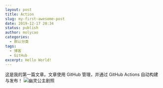 ```yaml
---
layout: post
title: Action
slug: my-first-awesome-post
date: 2019-12-17 20:34
status: publish
author: molycao
categories: 
  - 默认分类
tags: 
  - 博客
  - GitHub
excerpt: Hello World!
---
```


这是我的第一篇文章。文章使用 GitHub 管理，并通过 GitHub Actions 自动构建与发布！
![幽灵公主剧照](./images/Mononoke_Hime.jpg)
